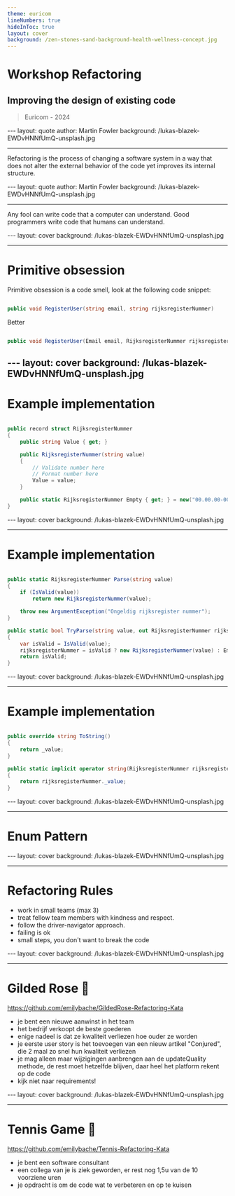```yaml
---
theme: euricom
lineNumbers: true
hideInToc: true
layout: cover
background: /zen-stones-sand-background-health-wellness-concept.jpg
---
```


# Workshop Refactoring

## Improving the design of existing code

> Euricom - 2024

---<!-- prettier-ignore -->
layout: quote
author: Martin Fowler
background: /lukas-blazek-EWDvHNNfUmQ-unsplash.jpg

---

<style>
  p {
    @apply text-black text-2xl
  }
  
</style>

Refactoring is the process of changing a software system in a way that does not alter the external behavior of the code yet improves its internal structure.

---<!-- prettier-ignore -->
layout: quote
author: Martin Fowler
background: /lukas-blazek-EWDvHNNfUmQ-unsplash.jpg

---

<style>
  p {
    @apply text-black text-2xl
  }
  
</style>

Any fool can write code that a computer can understand. Good programmers write code that humans can understand.

---<!-- prettier-ignore -->
layout: cover
background: /lukas-blazek-EWDvHNNfUmQ-unsplash.jpg

---

# Primitive obsession

Primitive obsession is a code smell, look at the following code snippet:

```cs

public void RegisterUser(string email, string rijksregisterNummer)

```

<v-click> 

Better

```cs

public void RegisterUser(Email email, RijksregisterNummer rijksregisterNummer)

```
</v-click>

<!-- 
- What if someone changes the order of the parameters?
- Are the values already validated or should I do it (again)
- How are the values formatted?
 -->

---<!-- prettier-ignore -->
layout: cover
background: /lukas-blazek-EWDvHNNfUmQ-unsplash.jpg
---

# Example implementation

```cs

public record struct RijksregisterNummer
{
    public string Value { get; }

    public RijksregisterNummer(string value)
    {
        // Validate number here
        // Format number here
        Value = value;
    }

    public static RijksregisterNummer Empty { get; } = new("00.00.00-000-00");
}
```

---<!-- prettier-ignore -->
layout: cover
background: /lukas-blazek-EWDvHNNfUmQ-unsplash.jpg

---

# Example implementation

```cs

public static RijksregisterNummer Parse(string value)
{
    if (IsValid(value))
        return new RijksregisterNummer(value);

    throw new ArgumentException("Ongeldig rijksregister nummer");
}

public static bool TryParse(string value, out RijksregisterNummer rijksregisterNummer)
{
    var isValid = IsValid(value);
    rijksregisterNummer = isValid ? new RijksregisterNummer(value) : Empty;
    return isValid;
}

```

---<!-- prettier-ignore -->
layout: cover
background: /lukas-blazek-EWDvHNNfUmQ-unsplash.jpg

---

# Example implementation

```cs

public override string ToString()
{
    return _value;
}

public static implicit operator string(RijksregisterNummer rijksregisterNummer)
{
    return rijksregisterNummer._value;
}

```

---<!-- prettier-ignore -->
layout: cover
background: /lukas-blazek-EWDvHNNfUmQ-unsplash.jpg

---

# Enum Pattern

---<!-- prettier-ignore -->
layout: cover
background: /lukas-blazek-EWDvHNNfUmQ-unsplash.jpg

---

# Refactoring Rules

<v-clicks>

- work in small teams (max 3)
- treat fellow team members with kindness and respect.
- follow the driver-navigator approach.
- failing is ok
- small steps, you don't want to break the code

</v-clicks>

---<!-- prettier-ignore -->
layout: cover
background: /lukas-blazek-EWDvHNNfUmQ-unsplash.jpg

---

# Gilded Rose 🌹

https://github.com/emilybache/GildedRose-Refactoring-Kata

<v-clicks>

- je bent een nieuwe aanwinst in het team
- het bedrijf verkoopt de beste goederen
- enige nadeel is dat ze kwaliteit verliezen hoe ouder ze worden
- je eerste user story is het toevoegen van een nieuw artikel "Conjured", die 2 maal zo snel hun kwaliteit verliezen
- je mag alleen maar wijzigingen aanbrengen aan de updateQuality methode, de rest moet hetzelfde blijven, daar heel het platform rekent op de code
- kijk niet naar requirements!

</v-clicks>

---<!-- prettier-ignore -->
layout: cover
background: /lukas-blazek-EWDvHNNfUmQ-unsplash.jpg

---

# Tennis Game 🎾

https://github.com/emilybache/Tennis-Refactoring-Kata

<v-clicks>

- je bent een software consultant
- een collega van je is ziek geworden, er rest nog 1,5u van de 10 voorziene uren
- je opdracht is om de code wat te verbeteren en op te kuisen

</v-clicks>
